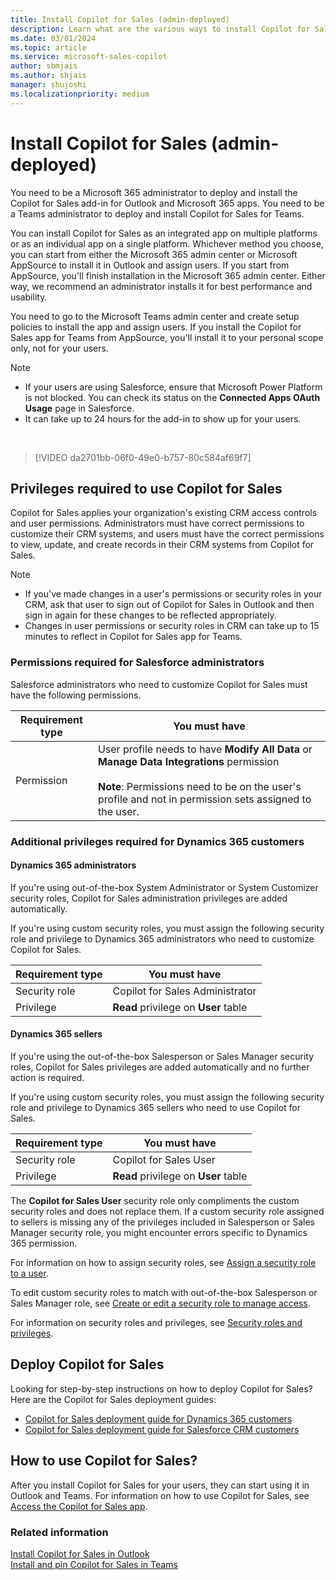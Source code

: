 ```yaml
---
title: Install Copilot for Sales (admin-deployed)
description: Learn what are the various ways to install Copilot for Sales
ms.date: 03/01/2024
ms.topic: article
ms.service: microsoft-sales-copilot
author: sbmjais
ms.author: shjais
manager: shujoshi
ms.localizationpriority: medium
---
```


# Install Copilot for Sales (admin-deployed)

You need to be a Microsoft 365 administrator to deploy and install the Copilot for Sales add-in for Outlook and Microsoft 365 apps. You need to be a Teams administrator to deploy and install Copilot for Sales for Teams.

You can install Copilot for Sales as an integrated app on multiple platforms or as an individual app on a single platform. Whichever method you choose, you can start from either the Microsoft 365 admin center or Microsoft AppSource to install it in Outlook and assign users. If you start from AppSource, you'll finish installation in the Microsoft 365 admin center. Either way, we recommend an administrator installs it for best performance and usability. 

You need to go to the Microsoft Teams admin center and create setup policies to install the app and assign users. If you install the Copilot for Sales app for Teams from AppSource, you'll install it to your personal scope only, not for your users.


> [!NOTE]
> - If your users are using Salesforce, ensure that Microsoft Power Platform is not blocked. You can check its status on the **Connected Apps OAuth Usage** page in Salesforce.
> - It can take up to 24 hours for the add-in to show up for your users.

<br>

> [!VIDEO da2701bb-06f0-49e0-b757-80c584af69f7]

## Privileges required to use Copilot for Sales

Copilot for Sales applies your organization's existing CRM access controls and user permissions. Administrators must have correct permissions to customize their CRM systems, and users must have the correct permissions to view, update, and create records in their CRM systems from Copilot for Sales.

> [!NOTE]
> - If you've made changes in a user's permissions or security roles in your CRM, ask that user to sign out of Copilot for Sales in Outlook and then sign in again for these changes to be reflected appropriately. 
> - Changes in user permissions or security roles in CRM can take up to 15 minutes to reflect in Copilot for Sales app for Teams.

### Permissions required for Salesforce administrators

Salesforce administrators who need to customize Copilot for Sales must have the following permissions.

|Requirement type  |You must have  |
|---------|---------|
|Permission    |  User profile needs to have **Modify All Data** or **Manage Data Integrations** permission <br><br> **Note**: Permissions need to be on the user's profile and not in permission sets assigned to the user.|

### Additional privileges required for Dynamics 365 customers

#### Dynamics 365 administrators

If you're using out-of-the-box System Administrator or System Customizer security roles, Copilot for Sales administration privileges are added automatically.

If you're using custom security roles, you must assign the following security role and privilege to Dynamics 365 administrators who need to customize Copilot for Sales. 

|Requirement type  |You must have  |
|---------|---------|
|Security role     | Copilot for Sales Administrator |
|Privilege     | **Read** privilege on **User** table     |

#### Dynamics 365 sellers

If you're using the out-of-the-box Salesperson or Sales Manager security roles, Copilot for Sales privileges are added automatically and no further action is required.

If you're using custom security roles, you must assign the following security role and privilege to Dynamics 365 sellers who need to use Copilot for Sales.

|Requirement type  |You must have  |
|---------|---------|
|Security role     | Copilot for Sales User |
|Privilege     | **Read** privilege on **User** table     |


The **Copilot for Sales User** security role only compliments the custom security roles and does not replace them. If a custom security role assigned to sellers is missing any of the privileges included in Salesperson or Sales Manager security role, you might encounter errors specific to Dynamics 365 permission.

For information on how to assign security roles, see [Assign a security role to a user](/power-platform/admin/assign-security-roles).

To edit custom security roles to match with out-of-the-box Salesperson or Sales Manager role, see [Create or edit a security role to manage access](/power-platform/admin/create-edit-security-role).

For information on security roles and privileges, see [Security roles and privileges](/power-platform/admin/security-roles-privileges).

## Deploy Copilot for Sales

Looking for step-by-step instructions on how to deploy Copilot for Sales? Here are the Copilot for Sales deployment guides:

- [Copilot for Sales deployment guide for Dynamics 365 customers](deploy-viva-sales-d365.md)
- [Copilot for Sales deployment guide for Salesforce CRM customers](deploy-viva-sales-sf.md)

## How to use Copilot for Sales?

After you install Copilot for Sales for your users, they can start using it in Outlook and Teams. For information on how to use Copilot for Sales, see [Access the Copilot for Sales app](open-app.md).

### Related information

[Install Copilot for Sales in Outlook](install-viva-sales-as-an-integrated-app.md)<br>
[Install and pin Copilot for Sales in Teams](install-pin-viva-sales-teams.md) 
